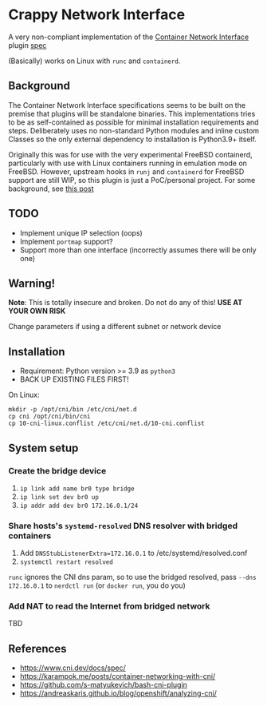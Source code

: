 # Crappy Network Interface

A very non-compliant implementation of the [Container Network
Interface](https://www.cni.dev/) plugin 
[spec](https://www.cni.dev/plugins/current/ipam/static/)

(Basically) works on Linux with `runc` and `containerd`.

## Background

The Container Network Interface specifications seems to be built on the
premise that plugins will be standalone binaries.
This implementations tries to be as self-contained as possible for minimal
installation requirements and steps. Deliberately uses no non-standard Python
modules and inline custom Classes so the only external dependency to
installation is Python3.9+ itself.

Originally this was for use with the very experimental FreeBSD containerd,
particularly with use with Linux containers running in emulation mode on
FreeBSD. However, upstream hooks in `runj` and `containerd` for FreeBSD
support are still WIP, so this plugin is just a PoC/personal project. For some background, see [this
post](https://productionwithscissors.run/2022/09/04/containerd-linux-on-freebsd/)

## TODO

* Implement unique IP selection (oops)
* Implement `portmap` support?
* Support more than one interface (incorrectly assumes there will be only one)

## Warning!

**Note**: This is totally insecure and broken. Do not do any of this! **USE AT
YOUR OWN RISK**

Change parameters if using a different subnet or network device

## Installation

* Requirement: Python version >= 3.9 as `python3`
* BACK UP EXISTING FILES FIRST!

On Linux:
```
mkdir -p /opt/cni/bin /etc/cni/net.d
cp cni /opt/cni/bin/cni
cp 10-cni-linux.conflist /etc/cni/net.d/10-cni.conflist
```

## System setup

### Create the bridge device

1. `ip link add name br0 type bridge`
2. `ip link set dev br0 up`
3. `ip addr add dev br0 172.16.0.1/24`

### Share hosts's `systemd-resolved` DNS resolver with bridged containers

1. Add `DNSStubListenerExtra=172.16.0.1` to /etc/systemd/resolved.conf
2. `systemctl restart resolved`

`runc` ignores the CNI dns param, so to use the bridged resolved, pass
`--dns 172.16.0.1` to `nerdctl run` (or `docker run`, you do you)

### Add NAT to read the Internet from bridged network

TBD


## References
* https://www.cni.dev/docs/spec/
* https://karampok.me/posts/container-networking-with-cni/
* https://github.com/s-matyukevich/bash-cni-plugin
* https://andreaskaris.github.io/blog/openshift/analyzing-cni/
